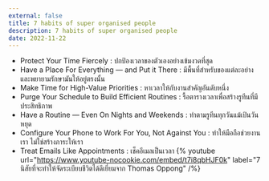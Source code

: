 ```yaml
---
external: false
title: 7 habits of super organised people
description: 7 habits of super organised people
date: 2022-11-22
---
```


- Protect Your Time Fiercely : ปกป้องเวลาของตัวเองอย่างเข้มงวดที่สุด
- Have a Place For Everything — and Put it There : มีพื้นที่สำหรับของแต่ละอย่าง และพยายามรักษามันให้อยู่ตรงนั้น
- Make Time for High-Value Priorities : หาเวลาให้กับงานสำคัญอันดับหนึ่ง
- Purge Your Schedule to Build Efficient Routines : รื้อตารางเวลาเพื่อสร้างรูทีนที่มีประสิทธิภาพ
- Have a Routine — Even On Nights and Weekends : ทำตามรูทีนทุกวันแม้เป้นวันหยุด
- Configure Your Phone to Work For You, Not Against You : ทำให้มือถือช่วยงานเรา ไม่ใช่สร้างภาระให้เรา
- Treat Emails Like Appointments : เช็คอีเมลเป็นเวลา
{% youtube url="https://www.youtube-nocookie.com/embed/t7i8qbHJF0k" label="7 นิสัยที่จะทำให้จัดระเบียบชีวิตได้ดีเยี่ยมจาก Thomas Oppong" /%}
